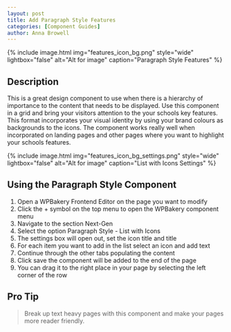```yaml
---
layout: post
title: Add Paragraph Style Features
categories: [Component Guides]
author: Anna Browell
---
```

{% include image.html img="features_icon_bg.png" style="wide" lightbox="false" alt="Alt for image" caption="Paragraph Style Features" %}


## Description

This is a great design component to use when there is a hierarchy of importance to the content that needs to be displayed. Use this component in a grid and bring your visitors attention to the your schools key features. This format incorporates your visual identity by using your brand colours as backgrounds to the icons. The component works really well when incorporated on landing pages and other pages where you want to highlight your schools features.

{% include image.html img="features_icon_bg_settings.png" style="wide" lightbox="false" alt="Alt for image" caption="List with Icons Settings" %}


## Using the Paragraph Style Component


1. Open a WPBakery Frontend Editor on the page you want to modify
2. Click the + symbol on the top menu to open the WPBakery component menu
3. Navigate to the section Next-Gen
4. Select the option Paragraph Style - List with Icons
5. The settings box will open out, set the icon title and title
6. For each item you want to add in the list select an icon and add text
8. Continue through the other tabs populating the content
9. Click save the component will be added to the end of the page
10. You can drag it to the right place in your page by selecting the left corner of the row



## Pro Tip
> Break up text heavy pages with this component and make your pages more reader friendly.

